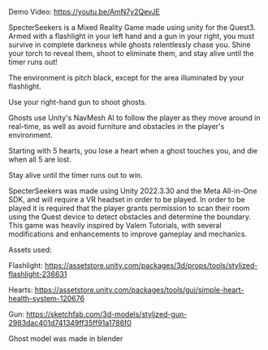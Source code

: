 Demo Video: https://youtu.be/AmN7y2QevJE

SpecterSeekers is a Mixed Reality Game made using unity for the Quest3. Armed with a flashlight in your left hand and a gun in your right, you must survive in complete darkness while ghosts relentlessly chase you. Shine your torch to reveal them, shoot to eliminate them, and stay alive until the timer runs out!

The environment is pitch black, except for the area illuminated by your flashlight.

Use your right-hand gun to shoot ghosts.

Ghosts use Unity's NavMesh AI to follow the player as they move around in real-time, as well as avoid furniture and obstacles in the player's environment.

Starting with 5 hearts, you lose a heart when a ghost touches you, and die when all 5 are lost.

Stay alive until the timer runs out to win.


SpecterSeekers was made using Unity 2022.3.30 and the Meta All-in-One SDK, and will require a VR headset in order to be played.
In order to be played it is required that the player grants permission to scan their room using the Quest device to detect obstacles and determine the boundary.
This game was heavily inspired by Valem Tutorials, with several modifications and enhancements to improve gameplay and mechanics.

Assets used:

Flashlight: https://assetstore.unity.com/packages/3d/props/tools/stylized-flashlight-236631

Hearts: https://assetstore.unity.com/packages/tools/gui/simple-heart-health-system-120676

Gun: https://sketchfab.com/3d-models/stylized-gun-2983dac401d741349ff35ff91a1786f0

Ghost model was made in blender

